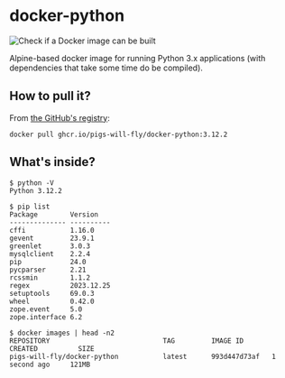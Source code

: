 # docker-python
![Check if a Docker image can be built](https://github.com/pigs-will-fly/docker-python/workflows/Check%20if%20a%20Docker%20image%20can%20be%20built/badge.svg)

Alpine-based docker image for running Python 3.x applications (with dependencies that take some time do be compiled).

## How to pull it?

From [the GitHub's registry](https://github.com/pigs-will-fly/docker-python/pkgs/container/docker-python):

```
docker pull ghcr.io/pigs-will-fly/docker-python:3.12.2
```

## What's inside?

```
$ python -V
Python 3.12.2

$ pip list
Package        Version
-------------- ----------
cffi           1.16.0
gevent         23.9.1
greenlet       3.0.3
mysqlclient    2.2.4
pip            24.0
pycparser      2.21
rcssmin        1.1.2
regex          2023.12.25
setuptools     69.0.3
wheel          0.42.0
zope.event     5.0
zope.interface 6.2

$ docker images | head -n2
REPOSITORY                            TAG         IMAGE ID       CREATED          SIZE
pigs-will-fly/docker-python           latest      993d447d73af   1 second ago     121MB
```
